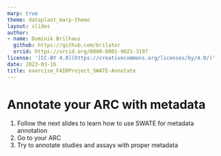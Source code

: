 ```yaml
---
marp: true
theme: dataplant_marp-theme
layout: slides
author:
- name: Dominik Brilhaus
  github: https://github.com/brilator
  orcid: https://orcid.org/0000-0001-9021-3197
license: '[CC-BY 4.0](https://creativecommons.org/licenses/by/4.0/)'
date: 2023-03-16
title: exercise_FAIRProject_SWATE-Annotate
---
```


# Annotate your ARC with metadata

1. Follow the next slides to learn how to use SWATE for metadata annotation
2. Go to your ARC
3. Try to annotate studies and assays with proper metadata
